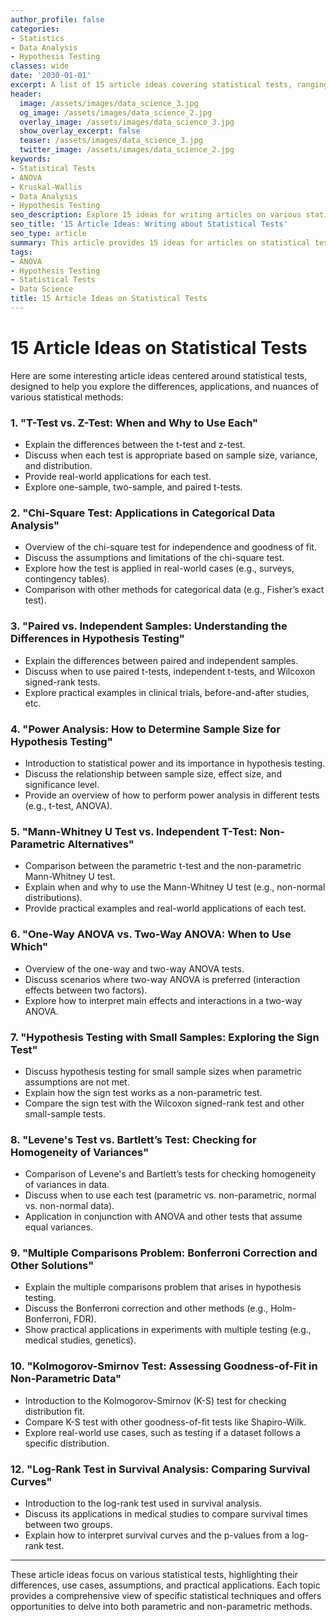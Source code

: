 ```yaml
---
author_profile: false
categories:
- Statistics
- Data Analysis
- Hypothesis Testing
classes: wide
date: '2030-01-01'
excerpt: A list of 15 article ideas covering statistical tests, ranging from ANOVA and Kruskal-Wallis to non-parametric tests and power analysis.
header:
  image: /assets/images/data_science_3.jpg
  og_image: /assets/images/data_science_2.jpg
  overlay_image: /assets/images/data_science_3.jpg
  show_overlay_excerpt: false
  teaser: /assets/images/data_science_3.jpg
  twitter_image: /assets/images/data_science_2.jpg
keywords:
- Statistical Tests
- ANOVA
- Kruskal-Wallis
- Data Analysis
- Hypothesis Testing
seo_description: Explore 15 ideas for writing articles on various statistical tests, including their differences, assumptions, and applications in data analysis.
seo_title: '15 Article Ideas: Writing about Statistical Tests'
seo_type: article
summary: This article provides 15 ideas for articles on statistical tests, including their use cases, assumptions, and applications in real-world data analysis.
tags:
- ANOVA
- Hypothesis Testing
- Statistical Tests
- Data Science
title: 15 Article Ideas on Statistical Tests
---
```


# 15 Article Ideas on Statistical Tests

Here are some interesting article ideas centered around statistical tests, designed to help you explore the differences, applications, and nuances of various statistical methods:

### 1. **"T-Test vs. Z-Test: When and Why to Use Each"**
   - Explain the differences between the t-test and z-test.
   - Discuss when each test is appropriate based on sample size, variance, and distribution.
   - Provide real-world applications for each test.
   - Explore one-sample, two-sample, and paired t-tests.

### 2. **"Chi-Square Test: Applications in Categorical Data Analysis"**
   - Overview of the chi-square test for independence and goodness of fit.
   - Discuss the assumptions and limitations of the chi-square test.
   - Explore how the test is applied in real-world cases (e.g., surveys, contingency tables).
   - Comparison with other methods for categorical data (e.g., Fisher’s exact test).

### 3. **"Paired vs. Independent Samples: Understanding the Differences in Hypothesis Testing"**
   - Explain the differences between paired and independent samples.
   - Discuss when to use paired t-tests, independent t-tests, and Wilcoxon signed-rank tests.
   - Explore practical examples in clinical trials, before-and-after studies, etc.

### 4. **"Power Analysis: How to Determine Sample Size for Hypothesis Testing"**
   - Introduction to statistical power and its importance in hypothesis testing.
   - Discuss the relationship between sample size, effect size, and significance level.
   - Provide an overview of how to perform power analysis in different tests (e.g., t-test, ANOVA).

### 5. **"Mann-Whitney U Test vs. Independent T-Test: Non-Parametric Alternatives"**
   - Comparison between the parametric t-test and the non-parametric Mann-Whitney U test.
   - Explain when and why to use the Mann-Whitney U test (e.g., non-normal distributions).
   - Provide practical examples and real-world applications of each test.

### 6. **"One-Way ANOVA vs. Two-Way ANOVA: When to Use Which"**
   - Overview of the one-way and two-way ANOVA tests.
   - Discuss scenarios where two-way ANOVA is preferred (interaction effects between two factors).
   - Explore how to interpret main effects and interactions in a two-way ANOVA.

### 7. **"Hypothesis Testing with Small Samples: Exploring the Sign Test"**
   - Discuss hypothesis testing for small sample sizes when parametric assumptions are not met.
   - Explain how the sign test works as a non-parametric test.
   - Compare the sign test with the Wilcoxon signed-rank test and other small-sample tests.

### 8. **"Levene's Test vs. Bartlett’s Test: Checking for Homogeneity of Variances"**
   - Comparison of Levene's and Bartlett’s tests for checking homogeneity of variances in data.
   - Discuss when to use each test (parametric vs. non-parametric, normal vs. non-normal data).
   - Application in conjunction with ANOVA and other tests that assume equal variances.

### 9. **"Multiple Comparisons Problem: Bonferroni Correction and Other Solutions"**
   - Explain the multiple comparisons problem that arises in hypothesis testing.
   - Discuss the Bonferroni correction and other methods (e.g., Holm-Bonferroni, FDR).
   - Show practical applications in experiments with multiple testing (e.g., medical studies, genetics).

### 10. **"Kolmogorov-Smirnov Test: Assessing Goodness-of-Fit in Non-Parametric Data"**
   - Introduction to the Kolmogorov-Smirnov (K-S) test for checking distribution fit.
   - Compare K-S test with other goodness-of-fit tests like Shapiro-Wilk.
   - Explore real-world use cases, such as testing if a dataset follows a specific distribution.



### 12. **"Log-Rank Test in Survival Analysis: Comparing Survival Curves"**
   - Introduction to the log-rank test used in survival analysis.
   - Discuss its applications in medical studies to compare survival times between two groups.
   - Explain how to interpret survival curves and the p-values from a log-rank test.







---

These article ideas focus on various statistical tests, highlighting their differences, use cases, assumptions, and practical applications. Each topic provides a comprehensive view of specific statistical techniques and offers opportunities to delve into both parametric and non-parametric methods.
